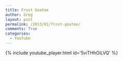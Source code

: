 ```yaml
---
title: Frost Goatee
author: Greg
layout: post
permalink: /2013/01/frost-goatee/
comments: True
categories:
  - YouTube
---
```


{% include youtube_player.html id='5viTHhOiLVQ' %}
